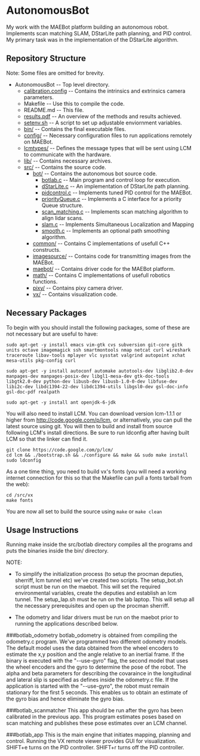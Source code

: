 # AutonomousBot
My work with the MAEBot platform building an autonomous robot. Implements scan matching SLAM, DStarLite path planning, and PID control.  My primary task was in the implementation of the DStarLite algorithm.

## Repository Structure
Note: Some files are omitted for brevity.
* AutonomousBot -- Top level directory.
  * [calibration.config](/calibration.config) -- Contains the intrinsics and extrinsics camera parameters.
  * Makefile -- Use this to compile the code.
  * README.md -- This file.
  * [results.pdf](/results.pdf) -- An overview of the methods and results achieved.
  * [setenv.sh](/setenv.sh) -- A script to set up adjustable enviornment variables.
  * [bin/](/bin/) -- Contains the final executable files.
  * [config/](/config/) -- Necessary configuration files to run applications remotely on MAEBot.
  * [lcmtypes/](/lcmtypes/) -- Defines the message types that will be sent using LCM to communicate with the hardware.
  * [lib/](/lib/) -- Contains necessary archives.
  * [src/](/src/) -- Contains the source code.
  	* [bot/](/src/bot/) -- Contains the autonomous bot source code.
  	  * [botlab.c](/src/bot/botlab.c) -- Main program and control loop for execution.
  	  * [dStarLite.c](/src/bot/dStarLite.c) -- An implementation of DStarLite path planning.
  	  * [pidcontrol.c](/src/bot/pidcontrol.c) -- Implements tuned PID control for the MAEBot.
  	  * [priorityQueue.c](/src/bot/priorityQueue.c) -- Implements a C interface for a priority Queue structure.
  	  * [scan_matching.c](/src/bot/scan_matching.c) -- Implements scan matching algorithm to align lidar scans.
  	  * [slam.c](/src/bot/slam.c) -- Implements Simultaneous Localization and Mapping
  	  * [smooth.c](/src/bot/smooth.c) -- Implements an optional path smoothing algorithm.
    * [common/](/src/common/) -- Contains C implementations of usefull C++ constructs.
    * [imagesource/](/src/imagesource/) -- Contains code for transmitting images from the MAEBot.
    * [maebot/](/src/maebot/) -- Contains driver code for the MAEBot platform.
    * [math/](/src/math/) -- Contains C implementations of usefull robotics functions.
    * [pixy/](/src/pixy/) -- Contains pixy camera driver.
    * [vx/](/src/vx/) -- Contains visualization code.


## Necessary Packages
To begin with you should install the following packages, some of these are not necessary but are useful to have:

```
sudo apt-get -y install emacs vim-gtk cvs subversion git-core gitk units octave imagemagick ssh smartmontools nmap netcat curl wireshark traceroute libav-tools mplayer vlc sysstat valgrind autopoint xchat mesa-utils pkg-config curl

sudo apt-get -y install autoconf automake autotools-dev libglib2.0-dev manpages-dev manpages-posix-dev libgl1-mesa-dev gtk-doc-tools libgtk2.0-dev python-dev libusb-dev libusb-1.0-0-dev libfuse-dev libi2c-dev libdc1394-22-dev libdc1394-utils libgsl0-dev gsl-doc-info gsl-doc-pdf realpath

sudo apt-get -y install ant openjdk-6-jdk
```
You will also need to install LCM.  You can download version lcm-1.1.1 or higher from http://code.google.com/p/lcm, or alternatively, you can pull the latest source using git.  You will then to build and install from source following LCM's install directions.  Be sure to run ldconfig after having built LCM so that the linker can find it.
```
git clone https://code.google.com/p/lcm/
cd lcm && ./bootstrap.sh && ./configure && make && sudo make install
sudo ldconfig
```
As a one time thing, you need to build vx's fonts (you will need a working internet connection for this so that the Makefile can pull a fonts tarball from the web):
```
cd /src/vx
make fonts
```
You are now all set to build the source using `make` or `make clean`

## Usage Instructions
Running make inside the src/botlab directory compiles all the programs and puts the binaries inside the bin/ directory.

NOTE:

* To simplify the initialization process (to setup the procman deputies, sherriff, lcm tunnel etc) we've created two 
scripts. The setup_bot.sh script must be run on the maebot. This will set the required environmental variables, create 
the deputies and establish an lcm tunnel. The setup_lap.sh must be run on the lab laptop. This will setup all the 
necessary prerequisites and open up the procman sherriff.

* The odometry and lidar drivers must be run on the maebot prior to running the applications described below.

###botlab_odometry
botlab_odometry is obtained from compiling the odometry.c program. We've programmed two different odometry models. 
The default model uses the data obtained from the wheel encoders to estimate the x,y position and the angle relative 
to an inertial frame. If the binary is executed with the "--use-gyro" flag, the second model that uses the wheel 
encoders and the gyro to determine the pose of the robot. The alpha and beta parameters for describing the covaraince 
in the longitudinal and lateral slip is specified as defines inside the odometry.c file. If the application is started 
with the "--use-gyro", the robot must remain stationary for the first 5 seconds. This enables us to obtain an estimate 
of the gyro bias and hence eliminate the gyro bias. 

###botlab_scanmatcher
This app should be run after the gyro has been calibrated in the previous app. This program estimates poses based on 
scan matching and publishes these pose estimates over an LCM channel.

###botlab_app
This is the main engine that initiates mapping, planning and control. Running the VX remote viewer provides GUI 
for visualization. SHIFT+e turns on the PID controller. SHIFT+r turns off the PID controller.